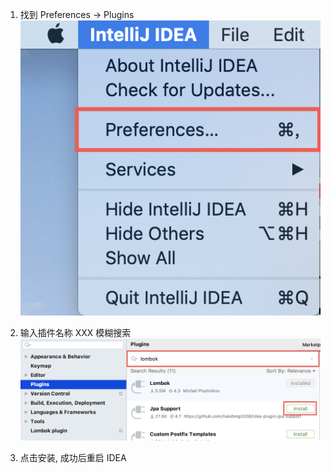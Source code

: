 1. 找到 Preferences -&gt; Plugins![](/assets/2019091401.png)

2. 输入插件名称 XXX 模糊搜索![](/assets/2019091402.png)

3. 点击安装, 成功后重启 IDEA




